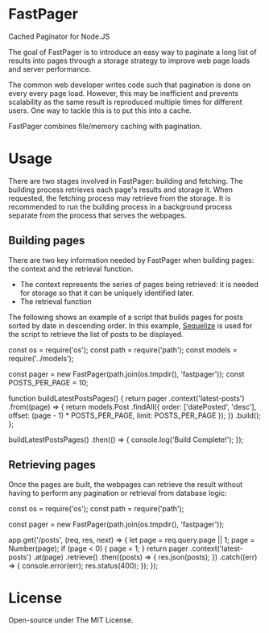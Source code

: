 # FastPager

Cached Paginator for Node.JS

The goal of FastPager is to introduce an easy way to paginate a long list of results into pages through a storage strategy to improve web page loads and server performance.

The common web developer writes code such that pagination is done on every every page load. However, this may be inefficient and prevents scalability as the same result is reproduced multiple times for different users. One way to tackle this is to put this into a cache. 

FastPager combines file/memory caching with pagination.

# Usage

There are two stages involved in FastPager: building and fetching. The building process retrieves each page's results and storage it. When requested, the fetching process may retrieve from the storage. It is recommended to run the building process in a background process separate from the process that serves the webpages. 

## Building pages

There are two key information needed by FastPager when building pages: the context and the retrieval function.

- The context represents the series of pages being retrieved: it is needed for storage so that it can be uniquely identified later.
- The retrieval function

The following shows an example of a script that builds pages for posts sorted by date in descending order. In this example, [Sequelize](http://docs.sequelizejs.com/) is used for the script to retrieve the list of posts to be displayed.
  
  const os = require('os');
  const path = require('path');
  const models = require('../models');

  const pager = new FastPager(path.join(os.tmpdir(), 'fastpager'));
  const POSTS_PER_PAGE = 10;
  
  function buildLatestPostsPages() {
    return pager
      .context('latest-posts')
      .from((page) => {
        return models.Post
          .findAll({
            order: ['datePosted', 'desc'],
            offset: (page - 1) * POSTS_PER_PAGE,
            limit: POSTS_PER_PAGE
          });
      })
      .build();
  };
  
  buildLatestPostsPages()
    .then(() => {
      console.log('Build Complete!');
    });
    
## Retrieving pages

Once the pages are built, the webpages can retrieve the result without having to perform any pagination or retrieval from database logic:

  const os = require('os');
  const path = require('path');

  const pager = new FastPager(path.join(os.tmpdir(), 'fastpager'));

  app.get('/posts', (req, res, next) => {
    let page = req.query.page || 1;
    page = Number(page);
    if (page < 0) {
      page = 1;
    }
    return pager
      .context('latest-posts')
      .at(page)
      .retrieve()
      .then((posts) => {
        res.json(posts);
      })
      .catch((err) => {
        console.error(err);
        res.status(400);
      });
  });

# License

Open-source under The MIT License.
